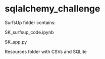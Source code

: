 # sqlalchemy_challenge

SurfsUp folder contains:

SK_surfsup_code.ipynb 

SK_app.py

Resources folder with CSVs and SQLite
